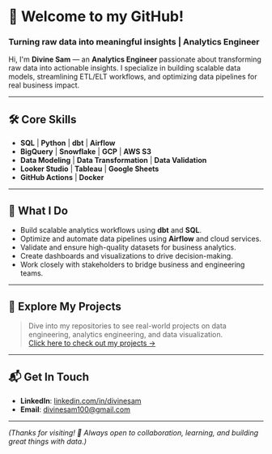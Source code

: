 # 👋 Welcome to my GitHub!  

### Turning raw data into meaningful insights | Analytics Engineer

Hi, I'm **Divine Sam** — an **Analytics Engineer** passionate about transforming raw data into actionable insights. I specialize in building scalable data models, streamlining ETL/ELT workflows, and optimizing data pipelines for real business impact.

---

## 🛠️ Core Skills

- **SQL** | **Python** | **dbt** | **Airflow**
- **BigQuery** | **Snowflake** | **GCP** | **AWS S3**
- **Data Modeling** | **Data Transformation** | **Data Validation**
- **Looker Studio** | **Tableau** | **Google Sheets**
- **GitHub Actions** | **Docker**

---

## 🧠 What I Do

- Build scalable analytics workflows using **dbt** and **SQL**.
- Optimize and automate data pipelines using **Airflow** and cloud services.
- Validate and ensure high-quality datasets for business analytics.
- Create dashboards and visualizations to drive decision-making.
- Work closely with stakeholders to bridge business and engineering teams.

---

## 📂 Explore My Projects

> Dive into my repositories to see real-world projects on data engineering, analytics engineering, and data visualization.  
> [Click here to check out my projects →](https://github.com/DivineSamOfficial?tab=repositories)

---

## 📬 Get In Touch

- **LinkedIn**: [linkedin.com/in/divinesam](https://www.linkedin.com/in/divinesam/)
- **Email**: divinesam100@gmail.com

---

*(Thanks for visiting! 🚀 Always open to collaboration, learning, and building great things with data.)*
